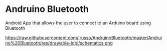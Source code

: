 # Andruino Bluetooth
Android App that allows the user to connect to an Arduino board using Bluetooth

https://raw.githubusercontent.com/lrusso/AndruinoBluetooth/master/Andruino%20Bluetooth/res/drawable-ldpi/schematics.png
